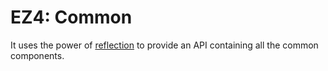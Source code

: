 # EZ4: Common

It uses the power of [reflection](../reflection/) to provide an API containing all the common components.
